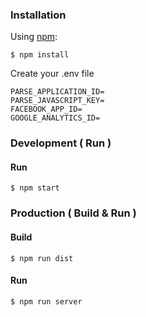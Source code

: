 ### Installation

Using [npm](https://www.npmjs.com/):

    $ npm install


Create your .env file

```
PARSE_APPLICATION_ID=
PARSE_JAVASCRIPT_KEY=
FACEBOOK_APP_ID=
GOOGLE_ANALYTICS_ID=
```


### Development ( Run )

#### Run

    $ npm start


### Production ( Build & Run )

#### Build

    $ npm run dist

#### Run

    $ npm run server
